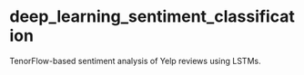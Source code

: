 # deep_learning_sentiment_classification
TenorFlow-based sentiment analysis of Yelp reviews using LSTMs.
